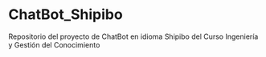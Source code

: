 # ChatBot_Shipibo
Repositorio del proyecto de ChatBot en idioma Shipibo del Curso Ingeniería y Gestión del Conocimiento
